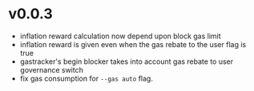 # v0.0.3
- inflation reward calculation now depend upon block gas limit
- inflation reward is given even when the gas rebate to the user flag is true
- gastracker's begin blocker takes into account gas rebate to user governance switch
- fix gas consumption for `--gas auto` flag.
